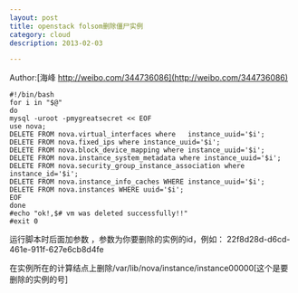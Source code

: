 ```yaml
---
layout: post
title: openstack folsom删除僵尸实例
category: cloud
description: 2013-02-03

---
```


Author:[海峰 http://weibo.com/344736086](http://weibo.com/344736086)


	#!/bin/bash
	for i in "$@"
	do
	mysql -uroot -pmygreatsecret << EOF
	use nova;
	DELETE FROM nova.virtual_interfaces where 	instance_uuid='$i';
	DELETE FROM nova.fixed_ips where instance_uuid='$i';
	DELETE FROM nova.block_device_mapping where instance_uuid='$i';
	DELETE FROM nova.instance_system_metadata where instance_uuid='$i';
	DELETE FROM nova.security_group_instance_association where instance_id='$i';
	DELETE FROM nova.instance_info_caches WHERE instance_uuid='$i';
	DELETE FROM nova.instances WHERE uuid='$i';
	EOF
	done
	#echo "ok!,$# vm was deleted successfully!!"
	#exit 0

运行脚本时后面加参数 ，参数为你要删除的实例的id，例如：
22f8d28d-d6cd-461e-911f-627e6cb8d4fe

在实例所在的计算结点上删除/var/lib/nova/instance/instance00000[这个是要删除的实例的号]